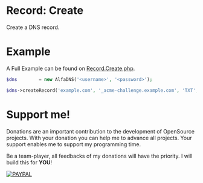 # Record: Create
Create a DNS record.

# Example
A Full Example can be found on [Record.Create.php](Record.Create.php).

```php
$dns		= new AlfaDNS('<username>', '<password>');

$dns->createRecord('example.com', '_acme-challenge.example.com', 'TXT', 'NEWVALUE' . time(), 0, 60);
```

# Support me!
Donations are an important contribution to the development of OpenSource projects. With your donation you can help me to advance all projects. Your support enables me to support my programming time.

Be a team-player, all feedbacks of my donations will have the priority. I will build this for **YOU**!

[![PAYPAL]](https://paypal.me/debitdirect)

[PAYPAL]: https://img.shields.io/badge/PayPal-%24?style=for-the-badge&logo=paypal&color=%23169BD7
